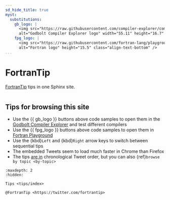 ```yaml
---
sd_hide_title: true
myst:
  substitutions:
    gb_logo: |
      <img src="https://raw.githubusercontent.com/compiler-explorer/compiler-explorer/main/views/resources/site-logo.svg"
      alt="Godbolt Compiler Explorer logo" width="55.11" height="16.7" class="align-text-bottom" />
    fpg_logo: |
      <img src="https://raw.githubusercontent.com/fortran-lang/playground/main/frontend/src/fortran-logo.png"
      alt="Fortran logo" height="15.5" class="align-text-bottom" />
...
```


# FortranTip

[FortranTip](https://twitter.com/fortrantip) tips in one Sphinx site.


```{include} _random-tip-btn_snippet.myst
```

## Tips for browsing this site

* Use the {{ gb_logo }} buttons above code samples to open them in the
  [Godbolt Compiler Explorer](https://godbolt.org/)
  and test different compilers
* Use the {{ fpg_logo }} buttons above code samples to open them in
  [Fortran Playground](https://play.fortran-lang.org/)
* Use the {kbd}`Left` and {kbd}`Right` arrow keys to switch between sequential tips
* The embedded Tweets seem to load much faster in Chrome than Firefox
* The tips [are in](./tips/index.md) chronological Tweet order, but you can also
  {ref}`browse by topic <by-topic>`


```{toctree}
:maxdepth: 2
:hidden:

Tips <tips/index>

@FortranTip <https://twitter.com/fortrantip>

```

